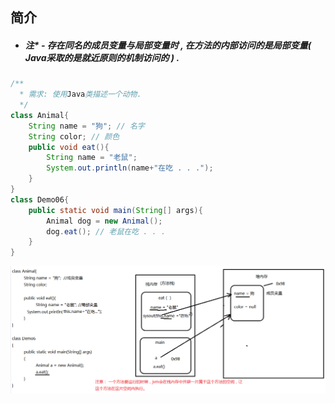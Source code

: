 ## 简介

* ##### 注\* - 存在同名的成员变量与局部变量时 , 在方法的内部访问的是局部变量\( Java采取的是就近原则的机制访问的 \) .

```java
/**
  *	需求: 使用Java类描述一个动物.
  */
class Animal{
	String name = "狗"; // 名字
	String color; // 颜色
	public void eat(){
		String name = "老鼠";
		System.out.println(name+"在吃 . . .");
	}
}
class Demo06{
	public static void main(String[] args){
		Animal dog = new Animal();
		dog.eat(); // 老鼠在吃 . . .
	}
}
```

![](/assets/存在同名的成员变量与局部变量的内存图.png)

